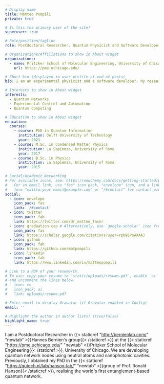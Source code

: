 ```yaml
---
# Display name
title: Matteo Pompili
private: true

# Is this the primary user of the site?
superuser: true

# Role/position/tagline
role: Postdoctoral Researcher. Quantum Physicist and Software Developer

# Organizations/Affiliations to show in About widget
organizations:
  - name: Pritzker School of Molecular Engineering, University of Chicago
    url: https://pme.uchicago.edu/

# Short bio (displayed in user profile at end of posts)
bio: I am an experimental physicist and a software developer. My research focuses on quantum computer networks. I am currently a postdoctoral researcher at the Pritzker School of Molecular Engineering, University of Chicago. During my PhD I built the first multinode quantum network, and demonstrated entanglement delivery using a quantum network stack.

# Interests to show in About widget
interests:
  - Quantum Networks
  - Experimental Control and Automation
  - Quantum Computing

# Education to show in About widget
education:
  courses:
    - course: PhD in Quantum Information
      institution: Delft University of Technology
      year: 2021
    - course: M.Sc. in Condensed Matter Physics
      institution: La Sapienza, University of Rome
      year: 2017
    - course: B.Sc. in Physics
      institution: La Sapienza, University of Rome
      year: 2015

# Social/Academic Networking
# For available icons, see: https://wowchemy.com/docs/getting-started/page-builder/#icons
#   For an email link, use "fas" icon pack, "envelope" icon, and a link in the
#   form "mailto:your-email@example.com" or "/#contact" for contact widget.
social:
  - icon: envelope
    icon_pack: fas
    link: '/#contact'
  - icon: twitter
    icon_pack: fab
    link: https://twitter.com/dr_matteo_laser
  - icon: graduation-cap # Alternatively, use `google-scholar` icon from `ai` icon pack
    icon_pack: fas
    link: https://scholar.google.com/citations?user=rpk96PsAAAAJ
  - icon: github
    icon_pack: fab
    link: https://github.com/matpompili
  - icon: linkedin
    icon_pack: fab
    link: https://www.linkedin.com/in/matteopompili

# Link to a PDF of your resume/CV.
# To use: copy your resume to `static/uploads/resume.pdf`, enable `ai` icons in `params.toml`,
# and uncomment the lines below.
# - icon: cv
#   icon_pack: ai
#   link: uploads/resume.pdf

# Enter email to display Gravatar (if Gravatar enabled in Config)
email: ''

# Highlight the author in author lists? (true/false)
highlight_name: true
---
```


I am a Postdoctoral Researcher in {{< staticref "http://bernienlab.com/" "newtab" >}}Hannes Bernien's group{{< /staticref >}} at the {{< staticref "https://pme.uchicago.edu/" "newtab" >}}Pritzker School of Molecular Engineering{{< /staticref >}}, University of Chicago. 
We are developing quantum network nodes using neutral atoms and nanophotonic cavities.
Previously, I obtained my PhD in the {{< staticref "https://qutech.nl/lab/hanson-lab/" "newtab" >}}group of Prof. Ronald Hanson{{< /staticref >}}, realising the world's first entanglement-based quantum network.

<!-- {{< icon name="download" pack="fas" >}} Download my {{< staticref "uploads/demo_resume.pdf" "newtab" >}}resumé{{< /staticref >}}. -->
